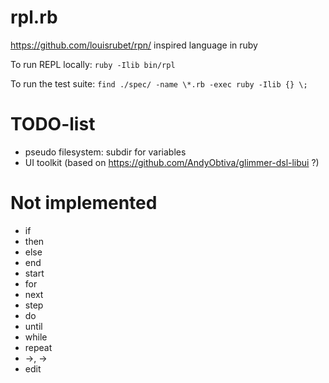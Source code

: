 # rpl.rb

https://github.com/louisrubet/rpn/ inspired language in ruby

To run REPL locally: `ruby -Ilib bin/rpl`

To run the test suite: `find ./spec/ -name \*.rb -exec ruby -Ilib {} \;`

# TODO-list
  * pseudo filesystem: subdir for variables
  * UI toolkit (based on https://github.com/AndyObtiva/glimmer-dsl-libui ?)

# Not implemented
  * if
  * then
  * else
  * end
  * start
  * for
  * next
  * step
  * do
  * until
  * while
  * repeat
  * ->, →
  * edit
